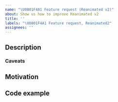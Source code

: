```yaml
---
name: "\U0001F4A1 Feature request (Reanimated v2)"
about: Show us how to improve Reanimated v2
title: ''
labels: "\U0001F4A1 Feature request, Reanimated2"
assignees: ''
---
```


## Description

<!--
Describe how this change should work and what is needed to implement it.
-->

### Caveats

## Motivation

<!--
Please provide motivation to add this feature (why is it needed, what problem it solves, etc).
-->

## Code example

<!--
If possible, add short code example which shows how this feature would be used.
-->
